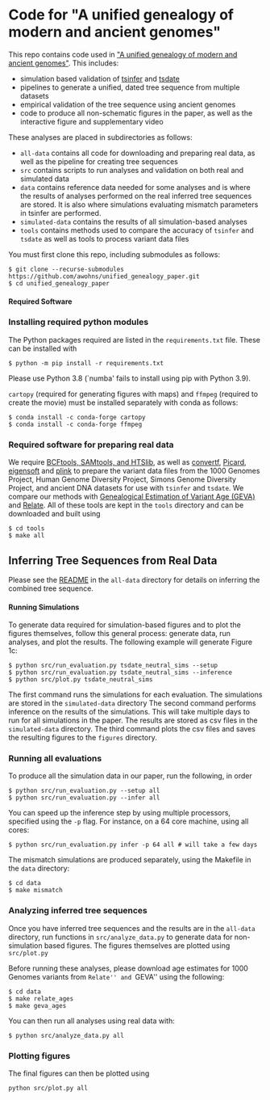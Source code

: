 # Code for "A unified genealogy of modern and ancient genomes"

This repo contains code used in ["A unified genealogy of modern and ancient genomes"](https://www.biorxiv.org/content/10.1101/2021.02.16.431497v1).
This includes:
* simulation based validation of [tsinfer](https://tsinfer.readthedocs.io/) and
[tsdate](https://tsdate.readthedocs.io/en/latest/)
* pipelines to generate a unified, dated tree sequence from multiple datasets
* empirical validation of the tree sequence using ancient genomes
* code to produce all non-schematic figures in the paper, as well as the interactive figure and supplementary video

These analyses are placed in subdirectories as follows:
* `all-data` contains all code for downloading and preparing real data, as well as the pipeline for creating tree sequences
* `src` contains scripts to run analyses and validation on both real and simulated data
* `data` contains reference data needed for some analyses and is where the results of analyses performed on the real inferred tree sequences are stored. It is also where simulations evaluating mismatch parameters in tsinfer are performed.
* `simulated-data` contains the results of all simulation-based analyses
* `tools` contains methods used to compare the accuracy of `tsinfer` and `tsdate` as well as tools to process variant data files

You must first clone this repo, including submodules as follows:

```
$ git clone --recurse-submodules https://github.com/awohns/unified_genealogy_paper.git
$ cd unified_genealogy_paper
```

#### Required Software

### Installing required python modules

The Python packages required are listed in the ``requirements.txt`` file. These can be 
installed with

```
$ python -m pip install -r requirements.txt
```

Please use Python 3.8 (`numba' fails to install using pip with Python 3.9).

``cartopy`` (required for generating figures with maps) and ``ffmpeg`` (required to create the movie)  must be installed
separately with conda as follows:

```
$ conda install -c conda-forge cartopy
$ conda install -c conda-forge ffmpeg
```

### Required software for preparing real data

We require [BCFtools, SAMtools, and HTSlib](http://www.htslib.org/download/), as well as
[convertf](https://github.com/argriffing/eigensoft/tree/master/CONVERTF), [Picard](https://broadinstitute.github.io/picard/),
[eigensoft](https://github.com/argriffing/eigensoft) and [plink](http://zzz.bwh.harvard.edu/plink/download.shtml)
to prepare the variant data files from
the 1000 Genomes Project, Human Genome Diversity Project, Simons Genome Diversity Project, and ancient DNA
datasets for use with `tsinfer` and `tsdate`.
We compare our methods with [Genealogical Estimation of Variant Age (GEVA)](https://github.com/pkalbers/geva) and
[Relate](https://myersgroup.github.io/relate/index.html).
All of these tools are kept in the ``tools`` directory and can be downloaded and built using 

```
$ cd tools
$ make all
```

## Inferring Tree Sequences from Real Data

Please see the [README](all-data/README.md) in the ``all-data`` directory for details on inferring the combined tree sequence. 


#### Running Simulations

To generate data required for simulation-based figures and to plot the figures themselves, follow this general process: generate data, run analyses, and plot the results. 
The following example will generate Figure 1c:

```
$ python src/run_evaluation.py tsdate_neutral_sims --setup
$ python src/run_evaluation.py tsdate_neutral_sims --inference
$ python src/plot.py tsdate_neutral_sims
```

The first command runs the simulations for each evaluation. The simulations are stored in the `simulated-data` directory 
The second command performs inference on the results of the simulations. This will take multiple
days to run for all simulations in the paper. The results are stored as
csv files in the `simulated-data` directory. The third command plots the csv files and saves the resulting figures to the
`figures` directory.


### Running all evaluations

To produce all the simulation data in our paper, run the following, in order

```
$ python src/run_evaluation.py --setup all 
$ python src/run_evaluation.py --infer all
```

You can speed up the inference step by using multiple processors, specified using the `-p` flag.
For instance, on a 64 core machine, using all cores:

```
$ python src/run_evaluation.py infer -p 64 all # will take a few days
```

The mismatch simulations are produced separately, using the Makefile in the `data` directory:

```
$ cd data
$ make mismatch
```

### Analyzing inferred tree sequences

Once you have inferred tree sequences and the results are in the ``all-data`` directory, run functions in ``src/analyze_data.py`` to generate data for non-simulation based figures. The figures themselves are plotted using ``src/plot.py``

Before running these analyses, please download age estimates for 1000 Genomes variants from ``Relate'' and ``GEVA'' using the following:

```
$ cd data
$ make relate_ages
$ make geva_ages
```

You can then run all analyses using real data with:

```
$ python src/analyze_data.py all
```

### Plotting figures

The final figures can then be plotted using

```
python src/plot.py all
```


